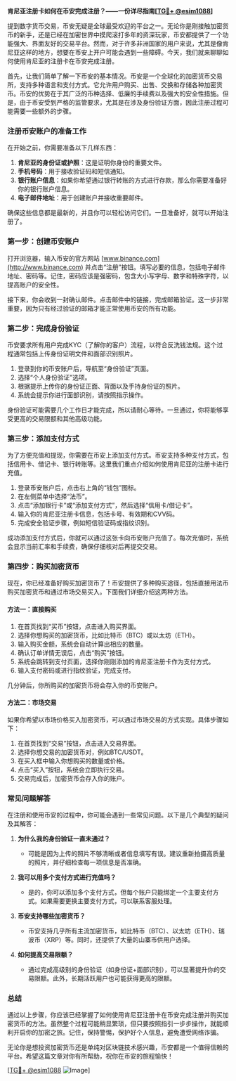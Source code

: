 **肯尼亚注册卡如何在币安完成注册？——一份详尽指南[[TG💪+ @esim1088](https://t.me/s/esim1088)]**

提到数字货币交易，币安无疑是全球最受欢迎的平台之一。无论你是刚接触加密货币的新手，还是已经在加密世界中摸爬滚打多年的资深玩家，币安都提供了一个功能强大、界面友好的交易平台。然而，对于许多非洲国家的用户来说，尤其是像肯尼亚这样的地方，想要在币安上开户可能会遇到一些障碍。今天，我们就来聊聊如何使用肯尼亚的注册卡在币安完成注册。

首先，让我们简单了解一下币安的基本情况。币安是一个全球化的加密货币交易所，支持多种语言和支付方式。它允许用户购买、出售、交换和存储各种加密货币。币安的优势在于其广泛的币种选择、低廉的手续费以及强大的安全性措施。但是，由于币安受到严格的监管要求，尤其是在涉及身份验证方面，因此注册过程可能需要一些额外的步骤。

### 注册币安账户的准备工作

在开始之前，你需要准备以下几样东西：

1. **肯尼亚的身份证或护照**：这是证明你身份的重要文件。
2. **手机号码**：用于接收验证码和短信通知。
3. **银行账户信息**：如果你希望通过银行转账的方式进行存款，那么你需要准备好你的银行账户信息。
4. **电子邮件地址**：用于创建账户并接收重要邮件。

确保这些信息都是最新的，并且你可以轻松访问它们。一旦准备好，就可以开始注册了。

### 第一步：创建币安账户

打开浏览器，输入币安的官方网站 [www.binance.com](http://www.binance.com) 并点击“注册”按钮。填写必要的信息，包括电子邮件地址、密码等。记住，密码应该是强密码，包含大小写字母、数字和特殊字符，以提高账户的安全性。

接下来，你会收到一封确认邮件。点击邮件中的链接，完成邮箱验证。这一步非常重要，因为只有经过验证的邮箱才能正常使用币安的所有功能。

### 第二步：完成身份验证

币安要求所有用户完成KYC（了解你的客户）流程，以符合反洗钱法规。这个过程通常包括上传身份证明文件和面部识别照片。

1. 登录到你的币安账户后，导航至“身份验证”页面。
2. 选择“个人身份验证”选项。
3. 根据提示上传你的身份证正面、背面以及手持身份证的照片。
4. 系统会提示你进行面部识别，请按照指示操作。

身份验证可能需要几个工作日才能完成，所以请耐心等待。一旦通过，你将能够享受更高的交易限额和其他高级功能。

### 第三步：添加支付方式

为了方便充值和提现，你需要在币安上添加支付方式。币安支持多种支付方式，包括信用卡、借记卡、银行转账等。这里我们重点介绍如何使用肯尼亚的注册卡进行充值。

1. 登录币安账户后，点击右上角的“钱包”图标。
2. 在左侧菜单中选择“法币”。
3. 点击“添加银行卡”或“添加支付方式”，然后选择“信用卡/借记卡”。
4. 输入你的肯尼亚注册卡信息，包括卡号、有效期和CVV码。
5. 完成安全验证步骤，例如短信验证码或指纹识别。

成功添加支付方式后，你就可以通过这张卡向币安账户充值了。每次充值时，系统会显示当前汇率和手续费，确保仔细核对后再提交交易。

### 第四步：购买加密货币

现在，你已经准备好购买加密货币了！币安提供了多种购买途径，包括直接用法币购买加密货币和通过市场交易买入。下面我们详细介绍这两种方法。

#### 方法一：直接购买

1. 在首页找到“买币”按钮，点击进入购买界面。
2. 选择你想购买的加密货币，比如比特币（BTC）或以太坊（ETH）。
3. 输入购买金额，系统会自动计算出相应的数量。
4. 确认订单详情无误后，点击“购买”按钮。
5. 系统会跳转到支付页面，选择你刚刚添加的肯尼亚注册卡作为支付方式。
6. 输入支付密码或进行指纹验证，完成支付。

几分钟后，你所购买的加密货币将会存入你的币安账户。

#### 方法二：市场交易

如果你希望以市场价格买入加密货币，可以通过市场交易的方式实现。具体步骤如下：

1. 在首页找到“交易”按钮，点击进入交易界面。
2. 选择你想交易的加密货币对，例如BTC/USDT。
3. 在买入框中输入你想购买的数量或价格。
4. 点击“买入”按钮，系统会立即执行交易。
5. 交易完成后，加密货币会存入你的账户。

### 常见问题解答

在注册和使用币安的过程中，你可能会遇到一些常见问题。以下是几个典型的疑问及其解答：

1. **为什么我的身份验证一直未通过？**
   - 可能是因为上传的照片不够清晰或者信息填写有误。建议重新拍摄高质量的照片，并仔细检查每一项信息是否准确。

2. **我可以用多个支付方式进行充值吗？**
   - 是的，你可以添加多个支付方式，但每个账户只能绑定一个主要支付方式。如果需要更换主要支付方式，可以联系客服处理。

3. **币安支持哪些加密货币？**
   - 币安支持几乎所有主流加密货币，如比特币（BTC）、以太坊（ETH）、瑞波币（XRP）等。同时，还提供了大量的山寨币供用户选择。

4. **如何提高交易限额？**
   - 通过完成高级别的身份验证（如身份证+面部识别），可以显著提升你的交易限额。此外，长期活跃用户也可能获得更高的限额。

### 总结

通过以上步骤，你应该已经掌握了如何使用肯尼亚注册卡在币安完成注册并购买加密货币的方法。虽然整个过程可能稍显繁琐，但只要按照指引一步步操作，就能顺利开启你的加密之旅。记住，保持警惕，保护好个人信息，避免遭受网络诈骗。

无论你是想投资加密货币还是单纯对区块链技术感兴趣，币安都是一个值得信赖的平台。希望这篇文章对你有所帮助，祝你在币安的旅程愉快！

[[TG💪+ @esim1088](https://t.me/s/esim1088) ![Image](https://i.postimg.cc/4NQfJmqS/Snipaste-2025-05-13-00-14-12.png)]